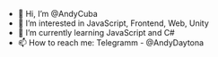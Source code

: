 - 👋 Hi, I’m @AndyCuba
- 👀 I’m interested in JavaScript, Frontend, Web, Unity
- 🌱 I’m currently learning JavaScript and C#
- 📫 How to reach me: Telegramm - @AndyDaytona

<!---
AndyCuba/AndyCuba is a ✨ special ✨ repository because its `README.md` (this file) appears on your GitHub profile.
You can click the Preview link to take a look at your changes.
--->
